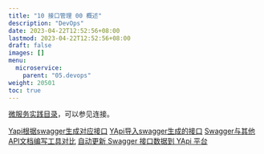 ```yaml
---
title: "10 接口管理 00 概述"
description: "DevOps"
date: 2023-04-22T12:52:56+08:00
lastmod: 2023-04-22T12:52:56+08:00
draft: false
images: []
menu:
  microservice:
    parent: "05.devops"
weight: 20501
toc: true
---
```


[微服务实践目录](https://www.jianshu.com/p/f3d5a02757f1)，可以参见连接。

[Yapi根据swagger生成对应接口](https://blog.csdn.net/jiahao1186/article/details/87857376)
[YApi导入swagger生成的接口](https://www.cnblogs.com/jpfss/p/11438651.html)
[Swagger与其他API文档编写工具对比](https://haofly.net/swagger/)
[自动更新 Swagger 接口数据到 YApi 平台](https://juejin.im/post/5af500e251882567096140dd)
